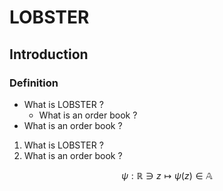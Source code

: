 # LOBSTER

## Introduction

### Definition

- What is LOBSTER ?
    - What is an order book ?
- What is an order book ?

1. What is LOBSTER ?
2. What is an order book ?


$$\psi : \mathbb{R} \ni z \longmapsto \psi(z) \in \mathbb{A}$$